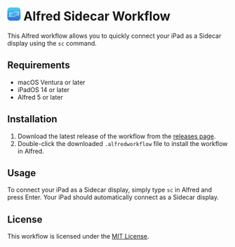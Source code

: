 # <img src='https://github.com/kovstas/alfred-sidecar/raw/main/icon.png' width='30px'> Alfred Sidecar Workflow

This Alfred workflow allows you to quickly connect your iPad as a Sidecar display using the `sc` command.

## Requirements

- macOS Ventura or later
- iPadOS 14 or later
- Alfred 5 or later

## Installation

1. Download the latest release of the workflow from the [releases page](https://github.com/kovstas/alfred-sidecar/releases).
2. Double-click the downloaded `.alfredworkflow` file to install the workflow in Alfred.

## Usage

To connect your iPad as a Sidecar display, simply type `sc` in Alfred and press Enter. Your iPad should automatically connect as a Sidecar display.

## License

This workflow is licensed under the [MIT License](LICENSE).
